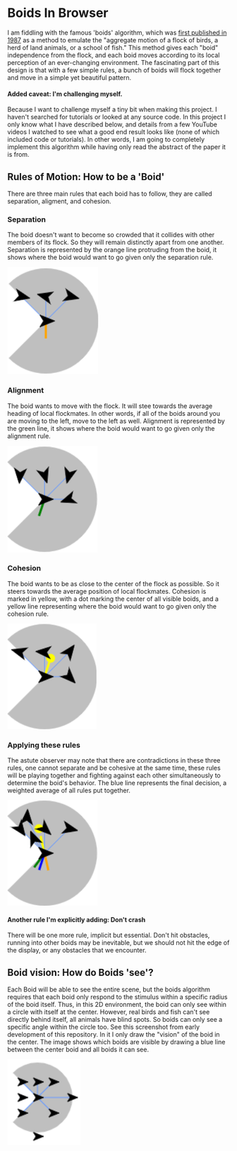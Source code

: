 # Boids In Browser

I am fiddling with the famous 'boids' algorithm, which was [first published in 1987](https://www.red3d.com/cwr/papers/1987/boids.html) as a method to emulate the "aggregate motion of a flock of birds, a herd of land animals, or a school of fish." This method gives each "boid" independence from the flock, and each boid moves according to its local perception of an ever-changing environment. The fascinating part of this design is that with a few simple rules, a bunch of boids will flock together and move in a simple yet beautiful pattern.

#### Added caveat: I'm challenging myself.
Because I want to challenge myself a tiny bit when making this project. I haven't searched for tutorials or looked at any source code. In this project I only know what I have described below, and details from a few YouTube videos I watched to see what a good end result looks like (none of which included code or tutorials). In other words, I am going to completely implement this algorithm while having only read the abstract of the paper it is from.

## Rules of Motion: How to be a 'Boid'
There are three main rules that each boid has to follow, they are called separation, aligment, and cohesion.
### Separation
The boid doesn't want to become so crowded that it collides with other members of its flock. So they will remain distinctly apart from one another. Separation is represented by the orange line protruding from the boid, it shows where the boid would want to go given only the separation rule.

![](images/separation.png?raw=true)
### Alignment
The boid wants to move with the flock. It will stee towards the average heading of local flockmates. In other words, if all of the boids around you are moving to the left, move to the left as well. Alignment is represented by the green line, it shows where the boid would want to go given only the alignment rule.

![](images/alignment.png?raw=true)
### Cohesion
The boid wants to be as close to the center of the flock as possible. So it steers towards the average position of local flockmates. Cohesion is marked in yellow, with a dot marking the center of all visible boids, and a yellow line representing where the boid would want to go given only the cohesion rule.

![](images/cohesion.png?raw=true)
### Applying these rules
The astute observer may note that there are contradictions in these three rules, one cannot separate and be cohesive at the same time, these rules will be playing together and fighting against each other simultaneously to determine the boid's behavior. The blue line represents the final decision, a weighted average of all rules put together.

![](images/decision.png?raw=true)
#### Another rule I'm explicitly adding: Don't crash
There will be one more rule, implicit but essential. Don't hit obstacles, running into other boids may be inevitable, but we should not hit the edge of the display, or any obstacles that we encounter. 
## Boid vision: How do Boids 'see'?
Each Boid will be able to see the entire scene, but the boids algorithm requires that each boid only respond to the stimulus within a specific radius of the boid itself. Thus, in this 2D environment, the boid can only see within a circle with itself at the center. However, real birds and fish can't see directly behind itself, all animals have blind spots. So boids can only see a specific angle within the circle too. See this screenshot from early development of this repository. In it I only draw the "vision" of the boid in the center. The image shows which boids are visible by drawing a blue line between the center boid and all boids it can see. 

![](images/boidsVision.png?raw=true)
